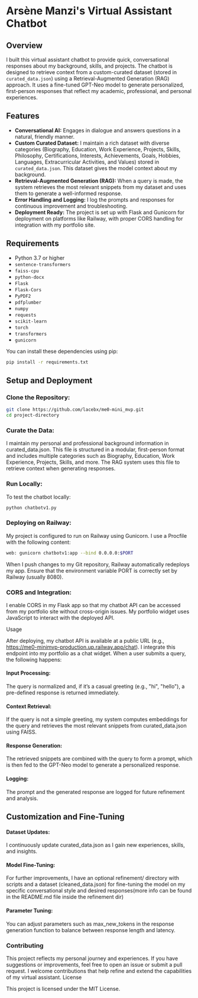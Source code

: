 # Arsène Manzi's Virtual Assistant Chatbot

## Overview

I built this virtual assistant chatbot to provide quick, conversational responses about my background, skills, and projects. The chatbot is designed to retrieve context from a custom-curated dataset (stored in `curated_data.json`) using a Retrieval-Augmented Generation (RAG) approach. It uses a fine-tuned GPT-Neo model to generate personalized, first-person responses that reflect my academic, professional, and personal experiences.

## Features

- **Conversational AI:** Engages in dialogue and answers questions in a natural, friendly manner.
- **Custom Curated Dataset:** I maintain a rich dataset with diverse categories (Biography, Education, Work Experience, Projects, Skills, Philosophy, Certifications, Interests, Achievements, Goals, Hobbies, Languages, Extracurricular Activities, and Values) stored in `curated_data.json`. This dataset gives the model context about my background.
- **Retrieval-Augmented Generation (RAG):** When a query is made, the system retrieves the most relevant snippets from my dataset and uses them to generate a well-informed response.
- **Error Handling and Logging:** I log the prompts and responses for continuous improvement and troubleshooting.
- **Deployment Ready:** The project is set up with Flask and Gunicorn for deployment on platforms like Railway, with proper CORS handling for integration with my portfolio site.


## Requirements

- Python 3.7 or higher
- `sentence-transformers`
- `faiss-cpu`
- `python-docx`
- `Flask`
- `Flask-Cors`
- `PyPDF2`
- `pdfplumber`
- `numpy`
- `requests`
- `scikit-learn`
- `torch`
- `transformers`
- `gunicorn`

You can install these dependencies using pip:

```bash
pip install -r requirements.txt
```

## Setup and Deployment

### Clone the Repository:
```bash
git clone https://github.com/lacebx/me0-mini_mvp.git
cd project-directory
```

### Curate the Data:

I maintain my personal and professional background information in curated_data.json. This file is structured in a modular, first-person format and includes multiple categories such as Biography, Education, Work Experience, Projects, Skills, and more. The RAG system uses this file to retrieve context when generating responses.

### Run Locally:

To test the chatbot locally:

```bash
python chatbotv1.py
```
### Deploying on Railway:

My project is configured to run on Railway using Gunicorn. I use a Procfile with the following content:

```bash
web: gunicorn chatbotv1:app --bind 0.0.0.0:$PORT
```

When I push changes to my Git repository, Railway automatically redeploys my app. Ensure that the environment variable PORT is correctly set by Railway (usually 8080).

### CORS and Integration:

I enable CORS in my Flask app so that my chatbot API can be accessed from my portfolio site without cross-origin issues. My portfolio widget uses JavaScript to interact with the deployed API.

Usage

After deploying, my chatbot API is available at a public URL (e.g., https://me0-minimvp-production.up.railway.app/chat). I integrate this endpoint into my portfolio as a chat widget. When a user submits a query, the following happens:

#### Input Processing:

The query is normalized and, if it’s a casual greeting (e.g., "hi", "hello"), a pre-defined response is returned immediately.

#### Context Retrieval:

If the query is not a simple greeting, my system computes embeddings for the query and retrieves the most relevant snippets from curated_data.json using FAISS.

#### Response Generation:

The retrieved snippets are combined with the query to form a prompt, which is then fed to the GPT-Neo model to generate a personalized response.

#### Logging:

The prompt and the generated response are logged for future refinement and analysis.

## Customization and Fine-Tuning

#### Dataset Updates:

I continuously update curated_data.json as I gain new experiences, skills, and insights.

#### Model Fine-Tuning:

For further improvements, I have an optional refinement/ directory with scripts and a dataset (cleaned_data.json) for fine-tuning the model on my specific conversational style and desired responses(more info can be found in the README.md file inside the refinement dir)

#### Parameter Tuning:
You can adjust parameters such as max_new_tokens in the response generation function to balance between response length and latency.

### Contributing

This project reflects my personal journey and experiences. If you have suggestions or improvements, feel free to open an issue or submit a pull request. I welcome contributions that help refine and extend the capabilities of my virtual assistant.
License

This project is licensed under the MIT License.




